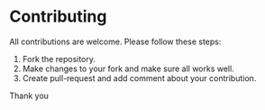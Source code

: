 # Contributing

All contributions are welcome. Please follow these steps:

1. Fork the repository. 
1. Make changes to your fork and make sure all works well.
1. Create pull-request and add comment about your contribution.

Thank you
